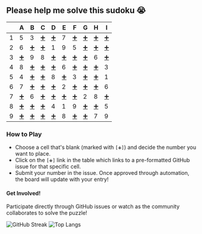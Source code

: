 
## Please help me solve this sudoku 😭

|   | A | B | C | D | E | F | G | H | I |
| - | - | - | - | - | - | - | - | - | - |
| 1 | 5 | 3 | [➕](https://github.com/kchemorion/kchemorion/issues/new?title=Move+at+C1) | [➕](https://github.com/kchemorion/kchemorion/issues/new?title=Move+at+D1) | 7 | [➕](https://github.com/kchemorion/kchemorion/issues/new?title=Move+at+F1) | [➕](https://github.com/kchemorion/kchemorion/issues/new?title=Move+at+G1) | [➕](https://github.com/kchemorion/kchemorion/issues/new?title=Move+at+H1) | [➕](https://github.com/kchemorion/kchemorion/issues/new?title=Move+at+I1) |
| 2 | 6 | [➕](https://github.com/kchemorion/kchemorion/issues/new?title=Move+at+B2) | [➕](https://github.com/kchemorion/kchemorion/issues/new?title=Move+at+C2) | 1 | 9 | 5 | [➕](https://github.com/kchemorion/kchemorion/issues/new?title=Move+at+G2) | [➕](https://github.com/kchemorion/kchemorion/issues/new?title=Move+at+H2) | [➕](https://github.com/kchemorion/kchemorion/issues/new?title=Move+at+I2) |
| 3 | [➕](https://github.com/kchemorion/kchemorion/issues/new?title=Move+at+A3) | 9 | 8 | [➕](https://github.com/kchemorion/kchemorion/issues/new?title=Move+at+D3) | [➕](https://github.com/kchemorion/kchemorion/issues/new?title=Move+at+E3) | [➕](https://github.com/kchemorion/kchemorion/issues/new?title=Move+at+F3) | [➕](https://github.com/kchemorion/kchemorion/issues/new?title=Move+at+G3) | 6 | [➕](https://github.com/kchemorion/kchemorion/issues/new?title=Move+at+I3) |
| 4 | 8 | [➕](https://github.com/kchemorion/kchemorion/issues/new?title=Move+at+B4) | [➕](https://github.com/kchemorion/kchemorion/issues/new?title=Move+at+C4) | [➕](https://github.com/kchemorion/kchemorion/issues/new?title=Move+at+D4) | 6 | [➕](https://github.com/kchemorion/kchemorion/issues/new?title=Move+at+F4) | [➕](https://github.com/kchemorion/kchemorion/issues/new?title=Move+at+G4) | [➕](https://github.com/kchemorion/kchemorion/issues/new?title=Move+at+H4) | 3 |
| 5 | 4 | [➕](https://github.com/kchemorion/kchemorion/issues/new?title=Move+at+B5) | [➕](https://github.com/kchemorion/kchemorion/issues/new?title=Move+at+C5) | 8 | [➕](https://github.com/kchemorion/kchemorion/issues/new?title=Move+at+E5) | 3 | [➕](https://github.com/kchemorion/kchemorion/issues/new?title=Move+at+G5) | [➕](https://github.com/kchemorion/kchemorion/issues/new?title=Move+at+H5) | 1 |
| 6 | 7 | [➕](https://github.com/kchemorion/kchemorion/issues/new?title=Move+at+B6) | [➕](https://github.com/kchemorion/kchemorion/issues/new?title=Move+at+C6) | [➕](https://github.com/kchemorion/kchemorion/issues/new?title=Move+at+D6) | 2 | [➕](https://github.com/kchemorion/kchemorion/issues/new?title=Move+at+F6) | [➕](https://github.com/kchemorion/kchemorion/issues/new?title=Move+at+G6) | [➕](https://github.com/kchemorion/kchemorion/issues/new?title=Move+at+H6) | 6 |
| 7 | [➕](https://github.com/kchemorion/kchemorion/issues/new?title=Move+at+A7) | 6 | [➕](https://github.com/kchemorion/kchemorion/issues/new?title=Move+at+C7) | [➕](https://github.com/kchemorion/kchemorion/issues/new?title=Move+at+D7) | [➕](https://github.com/kchemorion/kchemorion/issues/new?title=Move+at+E7) | [➕](https://github.com/kchemorion/kchemorion/issues/new?title=Move+at+F7) | 2 | 8 | [➕](https://github.com/kchemorion/kchemorion/issues/new?title=Move+at+I7) |
| 8 | [➕](https://github.com/kchemorion/kchemorion/issues/new?title=Move+at+A8) | [➕](https://github.com/kchemorion/kchemorion/issues/new?title=Move+at+B8) | [➕](https://github.com/kchemorion/kchemorion/issues/new?title=Move+at+C8) | 4 | 1 | 9 | [➕](https://github.com/kchemorion/kchemorion/issues/new?title=Move+at+G8) | [➕](https://github.com/kchemorion/kchemorion/issues/new?title=Move+at+H8) | 5 |
| 9 | [➕](https://github.com/kchemorion/kchemorion/issues/new?title=Move+at+A9) | [➕](https://github.com/kchemorion/kchemorion/issues/new?title=Move+at+B9) | [➕](https://github.com/kchemorion/kchemorion/issues/new?title=Move+at+C9) | [➕](https://github.com/kchemorion/kchemorion/issues/new?title=Move+at+D9) | 8 | [➕](https://github.com/kchemorion/kchemorion/issues/new?title=Move+at+F9) | [➕](https://github.com/kchemorion/kchemorion/issues/new?title=Move+at+G9) | 7 | 9 |

### How to Play
- Choose a cell that's blank (marked with `[➕]`) and decide the number you want to place.
- Click on the `[➕]` link in the table which links to a pre-formatted GitHub issue for that specific cell.
- Submit your number in the issue. Once approved through automation, the board will update with your entry!

#### Get Involved!
Participate directly through GitHub issues or watch as the community collaborates to solve the puzzle!



![GitHub Streak](https://github-readme-streak-stats.herokuapp.com/?user=kchemorion)   ![Top Langs](https://github-readme-stats.vercel.app/api/top-langs/?username=kchemorion&layout=compact)

